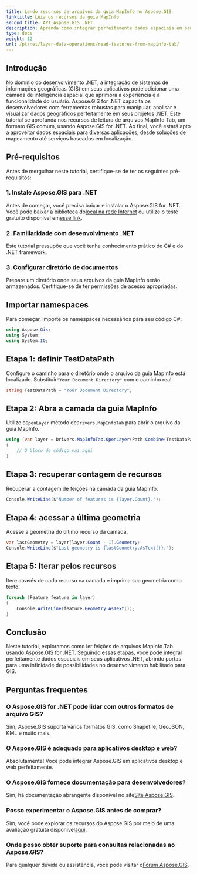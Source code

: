 ```yaml
---
title: Lendo recursos de arquivos da guia MapInfo no Aspose.GIS
linktitle: Leia os recursos da guia MapInfo
second_title: API Aspose.GIS .NET
description: Aprenda como integrar perfeitamente dados espaciais em seus aplicativos .NET com Aspose.GIS, permitindo que você leia recursos de arquivos MapInfo Tab sem esforço.
type: docs
weight: 12
url: /pt/net/layer-data-operations/read-features-from-mapinfo-tab/
---
```

## Introdução
No domínio do desenvolvimento .NET, a integração de sistemas de informações geográficas (GIS) em seus aplicativos pode adicionar uma camada de inteligência espacial que aprimora a experiência e a funcionalidade do usuário. Aspose.GIS for .NET capacita os desenvolvedores com ferramentas robustas para manipular, analisar e visualizar dados geográficos perfeitamente em seus projetos .NET. Este tutorial se aprofunda nos recursos de leitura de arquivos MapInfo Tab, um formato GIS comum, usando Aspose.GIS for .NET. Ao final, você estará apto a aproveitar dados espaciais para diversas aplicações, desde soluções de mapeamento até serviços baseados em localização.
## Pré-requisitos
Antes de mergulhar neste tutorial, certifique-se de ter os seguintes pré-requisitos:
### 1. Instale Aspose.GIS para .NET
 Antes de começar, você precisa baixar e instalar o Aspose.GIS for .NET. Você pode baixar a biblioteca do[local na rede Internet](https://releases.aspose.com/gis/net/) ou utilize o teste gratuito disponível em[esse link](https://releases.aspose.com/).
### 2. Familiaridade com desenvolvimento .NET
Este tutorial pressupõe que você tenha conhecimento prático de C# e do .NET framework.
### 3. Configurar diretório de documentos
Prepare um diretório onde seus arquivos da guia MapInfo serão armazenados. Certifique-se de ter permissões de acesso apropriadas.

## Importar namespaces
Para começar, importe os namespaces necessários para seu código C#:
```csharp
using Aspose.Gis;
using System;
using System.IO;
```

## Etapa 1: definir TestDataPath
 Configure o caminho para o diretório onde o arquivo da guia MapInfo está localizado. Substituir`"Your Document Directory"` com o caminho real.
```csharp
string TestDataPath = "Your Document Directory";
```
## Etapa 2: Abra a camada da guia MapInfo
 Utilize o`OpenLayer` método de`Drivers.MapInfoTab` para abrir o arquivo da guia MapInfo.
```csharp
using (var layer = Drivers.MapInfoTab.OpenLayer(Path.Combine(TestDataPath, "data.tab")))
{
    // O bloco de código vai aqui
}
```
## Etapa 3: recuperar contagem de recursos
Recuperar a contagem de feições na camada da guia MapInfo.
```csharp
Console.WriteLine($"Number of features is {layer.Count}.");
```
## Etapa 4: acessar a última geometria
Acesse a geometria do último recurso da camada.
```csharp
var lastGeometry = layer[layer.Count - 1].Geometry;
Console.WriteLine($"Last geometry is {lastGeometry.AsText()}.");
```
## Etapa 5: Iterar pelos recursos
Itere através de cada recurso na camada e imprima sua geometria como texto.
```csharp
foreach (Feature feature in layer)
{
    Console.WriteLine(feature.Geometry.AsText());
}
```

## Conclusão
Neste tutorial, exploramos como ler feições de arquivos MapInfo Tab usando Aspose.GIS for .NET. Seguindo essas etapas, você pode integrar perfeitamente dados espaciais em seus aplicativos .NET, abrindo portas para uma infinidade de possibilidades no desenvolvimento habilitado para GIS.
## Perguntas frequentes
### O Aspose.GIS for .NET pode lidar com outros formatos de arquivo GIS?
Sim, Aspose.GIS suporta vários formatos GIS, como Shapefile, GeoJSON, KML e muito mais.
### O Aspose.GIS é adequado para aplicativos desktop e web?
Absolutamente! Você pode integrar Aspose.GIS em aplicativos desktop e web perfeitamente.
### O Aspose.GIS fornece documentação para desenvolvedores?
 Sim, há documentação abrangente disponível no site[Site Aspose.GIS](https://reference.aspose.com/gis/net/).
### Posso experimentar o Aspose.GIS antes de comprar?
 Sim, você pode explorar os recursos do Aspose.GIS por meio de uma avaliação gratuita disponível[aqui](https://releases.aspose.com/).
### Onde posso obter suporte para consultas relacionadas ao Aspose.GIS?
 Para qualquer dúvida ou assistência, você pode visitar o[Fórum Aspose.GIS](https://forum.aspose.com/c/gis/33).